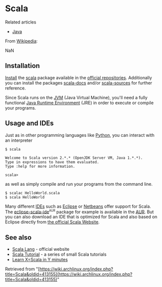 # Scala

Related articles

*   [Java](/index.php/Java "Java")

From [Wikipedia](https://en.wikipedia.org/wiki/Scala_(programming_language)):

NaN

## Installation

[Install](/index.php/Install "Install") the [scala](https://www.archlinux.org/packages/?name=scala) package available in the [official repositories](/index.php/Official_repositories "Official repositories"). Additionally you can install the packages [scala-docs](https://www.archlinux.org/packages/?name=scala-docs) and/or [scala-sources](https://www.archlinux.org/packages/?name=scala-sources) for further reference.

Since Scala runs on the [JVM](https://en.wikipedia.org/wiki/JVM) (Java Virtual Machine), you'll need a fully functional [Java Runtime Environment](/index.php/Java#Installation "Java") (JRE) in order to execute or compile your programs.

## Usage and IDEs

Just as in other programming languages like [Python](/index.php/Python "Python"), you can interact with an interpreter

```
$ scala

Welcome to Scala version 2.*.* (OpenJDK Server VM, Java 1.*.*).
Type in expressions to have them evaluated.
Type :help for more information.

scala>

```

as well as simply compile and run your programs from the command line.

```
$ scalac HelloWorld.scala
$ scala HelloWorld

```

Many different [IDEs](/index.php/IDE#Integrated_development_environments "IDE") such as [Eclipse](/index.php/Eclipse "Eclipse") or [Netbeans](/index.php/Netbeans "Netbeans") offer support for Scala. The [eclipse-scala-ide](https://aur.archlinux.org/packages/eclipse-scala-ide/)<sup><small>AUR</small></sup> package for example is available in the [AUR](/index.php/AUR "AUR"). But you can also download an IDE that is optimized for Scala and also based on Eclipse directly from [the official Scala Website](https://scala-lang.org).

## See also

*   [Scala Lang](http://scala-lang.org) - official website
*   [Scala Tutorial](http://tutorials.jenkov.com/scala/index.html) - a series of small Scala tutorials
*   [Learn X=Scala in Y minutes](http://learnxinyminutes.com/docs/scala/)

Retrieved from "[https://wiki.archlinux.org/index.php?title=Scala&oldid=413155](https://wiki.archlinux.org/index.php?title=Scala&oldid=413155)"
